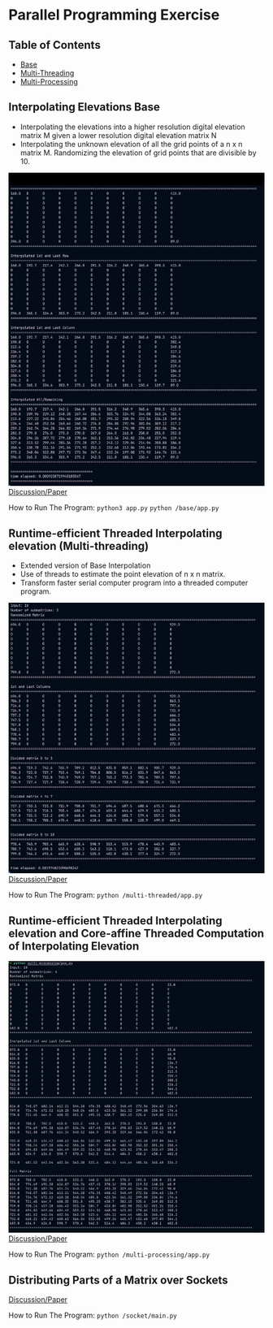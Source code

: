 # Parallel Programming Exercise

## Table of Contents
- [Base](#interpolating-elevations-base)
- [Multi-Threading](#runtime-efficient-threaded-interpolating-elevation-multi-threading)
- [Multi-Processing]()

## Interpolating Elevations Base
- Interpolating the elevations into a higher resolution digital elevation matrix M given a lower resolution digital elevation matrix N
- Interpolating the unknown elevation of all the grid points of a n x n matrix M. Randomizing
the elevation of grid points that are divisible by 10.

![Screenshot](./assets/screenshots/base.png)
[Discussion/Paper](./assets/pdfs/base.pdf)

How to Run The Program:
`python3 app.py`
`python /base/app.py`

## Runtime-efficient Threaded Interpolating elevation (Multi-threading)
- Extended version of Base Interpolation
- Use of threads to estimate the point elevation of n x n matrix.
- Transform faster serial computer program into a threaded computer program.

![Screenshot](./assets/screenshots/multithreading.png)
[Discussion/Paper](./assets/pdfs/multithreading.pdf)

How to Run The Program:
`python /multi-threaded/app.py`

## Runtime-efficient Threaded Interpolating elevation and Core-affine Threaded Computation of Interpolating Elevation
![Screenshot](./assets/screenshots/multiprocessing.png)
[Discussion/Paper](./assets/pdfs/multiprocessing.pdf)

How to Run The Program:
`python /multi-processing/app.py`

## Distributing Parts of a Matrix over Sockets
[Discussion/Paper](./assets/pdfs/socket.pdf)

How to Run The Program:
`python /socket/main.py`